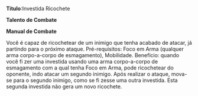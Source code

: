 **Titulo**:Investida Ricochete

**Talento de Combate**

**Manual de Combate**

 Você é capaz de ricochetear de um inimigo que tenha acabado de atacar, já partindo para o próximo ataque. Pré-requisitos: Foco em Arma (qualquer arma corpo-a-corpo de esmagamento), Mobilidade. Benefício: quando você fi zer uma investida usando uma arma corpo-a-corpo de esmagamento com a qual tenha Foco em Arma, pode ricochetear do oponente, indo atacar um segundo inimigo. Após realizar o ataque, mova-se para o segundo inimigo, como se fi zesse uma outra investida. Esta segunda investida não gera um novo ricochete.